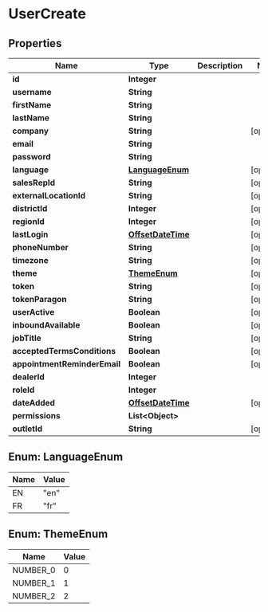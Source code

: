 # UserCreate

## Properties
Name | Type | Description | Notes
------------ | ------------- | ------------- | -------------
**id** | **Integer** |  | 
**username** | **String** |  | 
**firstName** | **String** |  | 
**lastName** | **String** |  | 
**company** | **String** |  |  [optional]
**email** | **String** |  | 
**password** | **String** |  | 
**language** | [**LanguageEnum**](#LanguageEnum) |  |  [optional]
**salesRepId** | **String** |  |  [optional]
**externalLocationId** | **String** |  |  [optional]
**districtId** | **Integer** |  |  [optional]
**regionId** | **Integer** |  |  [optional]
**lastLogin** | [**OffsetDateTime**](OffsetDateTime.md) |  |  [optional]
**phoneNumber** | **String** |  |  [optional]
**timezone** | **String** |  |  [optional]
**theme** | [**ThemeEnum**](#ThemeEnum) |  |  [optional]
**token** | **String** |  |  [optional]
**tokenParagon** | **String** |  |  [optional]
**userActive** | **Boolean** |  |  [optional]
**inboundAvailable** | **Boolean** |  |  [optional]
**jobTitle** | **String** |  |  [optional]
**acceptedTermsConditions** | **Boolean** |  |  [optional]
**appointmentReminderEmail** | **Boolean** |  |  [optional]
**dealerId** | **Integer** |  | 
**roleId** | **Integer** |  | 
**dateAdded** | [**OffsetDateTime**](OffsetDateTime.md) |  |  [optional]
**permissions** | **List&lt;Object&gt;** |  | 
**outletId** | **String** |  |  [optional]

<a name="LanguageEnum"></a>
## Enum: LanguageEnum
Name | Value
---- | -----
EN | &quot;en&quot;
FR | &quot;fr&quot;

<a name="ThemeEnum"></a>
## Enum: ThemeEnum
Name | Value
---- | -----
NUMBER_0 | 0
NUMBER_1 | 1
NUMBER_2 | 2
